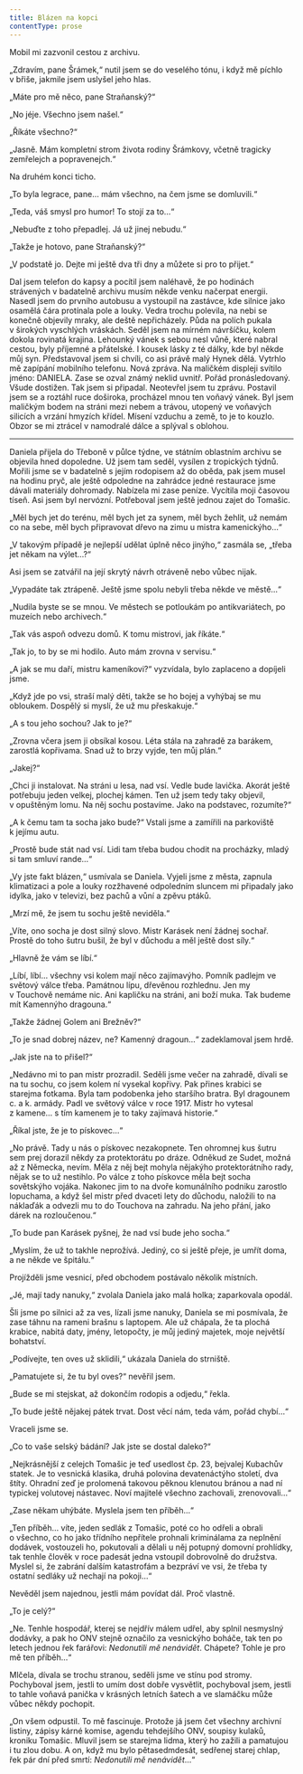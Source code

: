 ```yaml
---
title: Blázen na kopci
contentType: prose
---
```


Mobil mi zazvonil cestou z archivu.

„Zdravím, pane Šrámek,“ nutil jsem se do veselého tónu, i když mě píchlo v břiše, jakmile jsem uslyšel jeho hlas.

„Máte pro mě něco, pane Straňanský?“

„No jéje. Všechno jsem našel.“

„Říkáte všechno?“

„Jasně. Mám kompletní strom života rodiny Šrámkovy, včetně tragicky zemřelejch a popravenejch.“

Na druhém konci ticho.

„To byla legrace, pane… mám všechno, na čem jsme se domluvili.“

„Teda, váš smysl pro humor! To stojí za to…“

„Nebuďte z toho přepadlej. Já už jinej nebudu.“

„Takže je hotovo, pane Straňanský?“

„V podstatě jo. Dejte mi ještě dva tři dny a můžete si pro to přijet.“

Dal jsem telefon do kapsy a pocítil jsem naléhavě, že po hodinách strávených v badatelně archivu musím někde venku načerpat energii. Nasedl jsem do prvního autobusu a vystoupil na zastávce, kde silnice jako osamělá čára protínala pole a louky. Vedra trochu polevila, na nebi se konečně objevily mraky, ale deště nepřicházely. Půda na polích pukala v širokých vyschlých vráskách. Seděl jsem na mírném návršíčku, kolem dokola rovinatá krajina. Lehounký vánek s sebou nesl vůně, které nabral cestou, byly příjemné a přátelské. I kousek lásky z té dálky, kde byl někde můj syn. Představoval jsem si chvíli, co asi právě malý Hynek dělá. Vytrhlo mě zapípání mobilního telefonu. Nová zpráva. Na maličkém displeji svítilo jméno: DANIELA. Zase se ozval známý neklid uvnitř. Pořád pronásledovaný. Všude dostižen. Tak jsem si připadal. Neotevřel jsem tu zprávu. Postavil jsem se a roztáhl ruce doširoka, procházel mnou ten voňavý vánek. Byl jsem maličkým bodem na stráni mezi nebem a trávou, utopený ve voňavých silicích a vrzání hmyzích křídel. Mísení vzduchu a země, to je to kouzlo. Obzor se mi ztrácel v namodralé dálce a splýval s oblohou.

* * *

Daniela přijela do Třeboně v půlce týdne, ve státním oblastním archivu se objevila hned dopoledne. Už jsem tam seděl, vysílen z tropických týdnů. Mořili jsme se v badatelně s jejím rodopisem až do oběda, pak jsem musel na hodinu pryč, ale ještě odpoledne na zahrádce jedné restaurace jsme dávali materiály dohromady. Nabízela mi zase peníze. Vycítila moji časovou tíseň. Asi jsem byl nervózní. Potřeboval jsem ještě jednou zajet do Tomašic.

„Měl bych jet do terénu, měl bych jet za synem, měl bych žehlit, už nemám co na sebe, měl bych připravovat dřevo na zimu u mistra kamenickýho…“

„V takovým případě je nejlepší udělat úplně něco jinýho,“ zasmála se, „třeba jet někam na výlet…?“

Asi jsem se zatvářil na její skrytý návrh otráveně nebo vůbec nijak.

„Vypadáte tak ztrápeně. Ještě jsme spolu nebyli třeba někde ve městě…“

„Nudila byste se se mnou. Ve městech se potloukám po antikvariátech, po muzeích nebo archivech.“

„Tak vás aspoň odvezu domů. K tomu mistrovi, jak říkáte.“

„Tak jo, to by se mi hodilo. Auto mám zrovna v servisu.“

„A jak se mu daří, mistru kameníkovi?“ vyzvídala, bylo zaplaceno a dopíjeli jsme.

„Když jde po vsi, straší malý děti, takže se ho bojej a vyhýbaj se mu obloukem. Dospělý si myslí, že už mu přeskakuje.“

„A s tou jeho sochou? Jak to je?“

„Zrovna včera jsem ji obsíkal kosou. Léta stála na zahradě za barákem, zarostlá kopřivama. Snad už to brzy vyjde, ten můj plán.“

„Jakej?“

„Chci ji instalovat. Na stráni u lesa, nad vsí. Vedle bude lavička. Akorát ještě potřebuju jeden velkej, plochej kámen. Ten už jsem tedy taky objevil, v opuštěným lomu. Na něj sochu postavíme. Jako na podstavec, rozumíte?“

„A k čemu tam ta socha jako bude?“ Vstali jsme a zamířili na parkoviště k jejímu autu.

„Prostě bude stát nad vsí. Lidi tam třeba budou chodit na procházky, mladý si tam smluví rande…“

„Vy jste fakt blázen,“ usmívala se Daniela. Vyjeli jsme z města, zapnula klimatizaci a pole a louky rozžhavené odpoledním sluncem mi připadaly jako idylka, jako v televizi, bez pachů a vůní a zpěvu ptáků.

„Mrzí mě, že jsem tu sochu ještě neviděla.“

„Víte, ono socha je dost silný slovo. Mistr Karásek není žádnej sochař. Prostě do toho šutru bušil, že byl v důchodu a měl ještě dost síly.“

„Hlavně že vám se líbí.“

„Líbí, líbí… všechny vsi kolem mají něco zajímavýho. Pomník padlejm ve světový válce třeba. Památnou lípu, dřevěnou rozhlednu. Jen my v Touchově nemáme nic. Ani kapličku na stráni, ani boží muka. Tak budeme mít Kamennýho dragouna.“

„Takže žádnej Golem ani Brežněv?“

„To je snad dobrej název, ne? Kamenný dragoun…“ zadeklamoval jsem hrdě.

„Jak jste na to přišel?“

„Nedávno mi to pan mistr prozradil. Seděli jsme večer na zahradě, dívali se na tu sochu, co jsem kolem ní vysekal kopřivy. Pak přines krabici se starejma fotkama. Byla tam podobenka jeho staršího bratra. Byl dragounem c. a k. armády. Padl ve světový válce v roce 1917. Mistr ho vytesal z kamene… s tím kamenem je to taky zajímavá historie.“

„Říkal jste, že je to pískovec…“

„No právě. Tady u nás o pískovec nezakopnete. Ten ohromnej kus šutru sem prej dorazil někdy za protektorátu po dráze. Odněkud ze Sudet, možná až z Německa, nevím. Měla z něj bejt mohyla nějakýho protektorátního rady, nějak se to už nestihlo. Po válce z toho pískovce měla bejt socha sovětskýho vojáka. Nakonec jim to na dvoře komunálního podniku zarostlo lopuchama, a když šel mistr před dvaceti lety do důchodu, naložili to na náklaďák a odvezli mu to do Touchova na zahradu. Na jeho přání, jako dárek na rozloučenou.“

„To bude pan Karásek pyšnej, že nad vsí bude jeho socha.“

„Myslím, že už to takhle neprožívá. Jediný, co si ještě přeje, je umřít doma, a ne někde ve špitálu.“

Projížděli jsme vesnicí, před obchodem postávalo několik místních.

„Jé, mají tady nanuky,“ zvolala Daniela jako malá holka; zaparkovala opodál.

Šli jsme po silnici až za ves, lízali jsme nanuky, Daniela se mi posmívala, že zase táhnu na rameni brašnu s laptopem. Ale už chápala, že ta plochá krabice, nabitá daty, jmény, letopočty, je můj jediný majetek, moje největší bohatství.

„Podívejte, ten oves už sklidili,“ ukázala Daniela do strniště.

„Pamatujete si, že tu byl oves?“ nevěřil jsem.

„Bude se mi stejskat, až dokončím rodopis a odjedu,“ řekla.

„To bude ještě nějakej pátek trvat. Dost věcí nám, teda vám, pořád chybí…“

Vraceli jsme se.

„Co to vaše selský bádání? Jak jste se dostal daleko?“

„Nejkrásnější z celejch Tomašic je teď usedlost čp. 23, bejvalej Kubachův statek. Je to vesnická klasika, druhá polovina devatenáctýho století, dva štíty. Ohradní zeď je prolomená takovou pěknou klenutou bránou a nad ní typickej volutovej nástavec. Noví majitelé všechno zachovali, zrenovovali…“

„Zase někam uhýbáte. Myslela jsem ten příběh…“

„Ten příběh… víte, jeden sedlák z Tomašic, poté co ho odřeli a obrali o všechno, co ho jako třídního nepřítele prohnali kriminálama za neplnění dodávek, vostouzeli ho, pokutovali a dělali u něj potupný domovní prohlídky, tak tenhle člověk v roce padesát jedna vstoupil dobrovolně do družstva. Myslel si, že zabrání dalším katastrofám a bezpráví ve vsi, že třeba ty ostatní sedláky už nechají na pokoji…“

Nevěděl jsem najednou, jestli mám povídat dál. Proč vlastně.

„To je celý?“

„Ne. Tenhle hospodář, kterej se nejdřív málem udřel, aby splnil nesmyslný dodávky, a pak ho ONV stejně označilo za vesnickýho boháče, tak ten po letech jednou řek farářovi: _Nedonutili mě nenávidět_. Chápete? Tohle je pro mě ten příběh…“

Mlčela, dívala se trochu stranou, seděli jsme ve stínu pod stromy. Pochyboval jsem, jestli to umím dost dobře vysvětlit, pochyboval jsem, jestli to tahle voňavá panička v krásných letních šatech a ve slamáčku může vůbec někdy pochopit.

„On všem odpustil. To mě fascinuje. Protože já jsem čet všechny archivní listiny, zápisy kárné komise, agendu tehdejšího ONV, soupisy kulaků, kroniku Tomašic. Mluvil jsem se starejma lidma, který ho zažili a pamatujou i tu zlou dobu. A on, když mu bylo pětasedmdesát, sedřenej starej chlap, řek pár dní před smrtí: _Nedonutili mě nenávidět_…“
